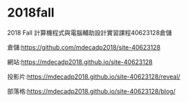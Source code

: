 # 2018fall
2018 Fall 計算機程式與電腦輔助設計實習課程40623128倉儲

倉儲:https://github.com/mdecadp2018/site-40623128

網站:https://mdecadp2018.github.io/site-40623128

投影片:https://mdecadp2018.github.io/site-40623128/reveal/

部落格:https://mdecadp2018.github.io/site-40623128/blog/
